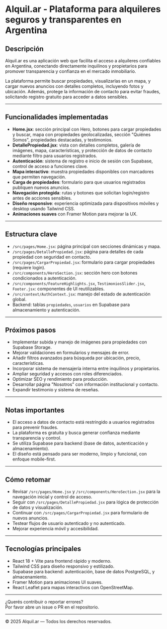 # Alquil.ar - Plataforma para alquileres seguros y transparentes en Argentina

## Descripción

Alquil.ar es una aplicación web que facilita el acceso a alquileres confiables en Argentina, conectando directamente inquilinos y propietarios para promover transparencia y confianza en el mercado inmobiliario.

La plataforma permite buscar propiedades, visualizarlas en un mapa, y cargar nuevos anuncios con detalles completos, incluyendo fotos y ubicación. Además, protege la información de contacto para evitar fraudes, solicitando registro gratuito para acceder a datos sensibles.

---

## Funcionalidades implementadas

- **Home.jsx**: sección principal con Hero, botones para cargar propiedades y buscar, mapa con propiedades geolocalizadas, sección "Quiénes Somos", propiedades destacadas, y testimonios.
- **DetallePropiedad.jsx**: vista con detalles completos, galería de imágenes, mapa, características, y protección de datos de contacto mediante filtro para usuarios registrados.
- **Autenticación**: sistema de registro e inicio de sesión con Supabase, control de acceso a funciones clave.
- **Mapa interactivo**: muestra propiedades disponibles con marcadores que permiten navegación.
- **Carga de propiedades**: formulario para que usuarios registrados publiquen nuevos anuncios.
- **Navegación protegida**: rutas y botones que solicitan login/registro antes de acciones sensibles.
- **Diseño responsive**: experiencia optimizada para dispositivos móviles y desktop usando Tailwind CSS.
- **Animaciones suaves** con Framer Motion para mejorar la UX.

---

## Estructura clave

- `/src/pages/Home.jsx`: página principal con secciones dinámicas y mapa.
- `/src/pages/DetallePropiedad.jsx`: página para detalles de cada propiedad con seguridad en contacto.
- `/src/pages/CargarPropiedad.jsx`: formulario para cargar propiedades (requiere login).
- `/src/components/HeroSection.jsx`: sección hero con botones condicionados a autenticación.
- `/src/components/FeatureHighlights.jsx`, `TestimoniosSlider.jsx`, `Footer.jsx`: componentes de UI reutilizables.
- `/src/context/AuthContext.jsx`: manejo del estado de autenticación global.
- Backend: tablas `propiedades`, `usuarios` en Supabase para almacenamiento y autenticación.

---

## Próximos pasos

- Implementar subida y manejo de imágenes para propiedades con Supabase Storage.
- Mejorar validaciones en formularios y mensajes de error.
- Añadir filtros avanzados para búsqueda por ubicación, precio, características.
- Incorporar sistema de mensajería interna entre inquilinos y propietarios.
- Ampliar seguridad y accesos con roles diferenciados.
- Optimizar SEO y rendimiento para producción.
- Desarrollar página "Nosotros" con información institucional y contacto.
- Expandir testimonio y sistema de reseñas.

---

## Notas importantes

- El acceso a datos de contacto está restringido a usuarios registrados para prevenir fraudes.
- La plataforma es gratuita y busca generar confianza mediante transparencia y control.
- Se utiliza Supabase para backend (base de datos, autenticación y almacenamiento).
- El diseño está pensado para ser moderno, limpio y funcional, con enfoque mobile-first.

---

## Cómo retomar

- Revisar `/src/pages/Home.jsx` y `/src/components/HeroSection.jsx` para la navegación inicial y control de acceso.
- Seguir con `/src/pages/DetallePropiedad.jsx` para lógica de protección de datos y visualización.
- Continuar con `/src/pages/CargarPropiedad.jsx` para formulario de nuevos anuncios.
- Testear flujos de usuario autenticado y no autenticado.
- Mejorar experiencia móvil y accesibilidad.

---

## Tecnologías principales

- React 18 + Vite para frontend rápido y moderno.
- Tailwind CSS para diseño responsivo y estilizado.
- Supabase para backend: autenticación, base de datos PostgreSQL, y almacenamiento.
- Framer Motion para animaciones UI suaves.
- React Leaflet para mapas interactivos con OpenStreetMap.

---

¿Querés contribuir o reportar errores?  
Por favor abre un issue o PR en el repositorio.

---

© 2025 Alquil.ar — Todos los derechos reservados.
